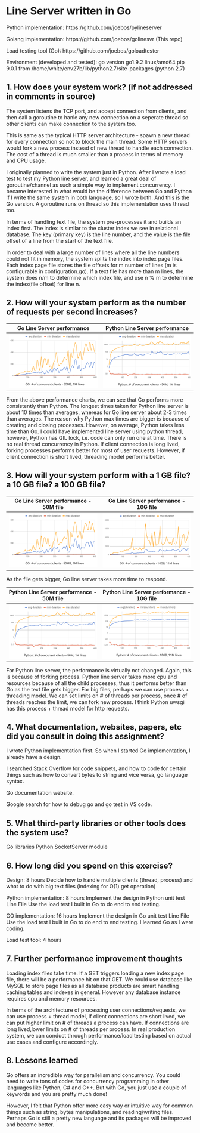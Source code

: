 # Line Server written in Go

<p>Python implementation: https://github.com/joebos/pylineserver</p>
<p>Golang implementation: https://github.com/joebos/golinesvr  (This repo)</p>

<p>Load testing tool (Go): https://github.com/joebos/goloadtester</p>

Environment (developed and tested):
go version go1.9.2 linux/amd64
pip 9.0.1 from /home/white/env27b/lib/python2.7/site-packages (python 2.7)


<h2>1. How does your system work? (if not addressed in comments in source)</h2>

The system listens the TCP port, and accept connection from clients, and then call a goroutine to hanle any new connection on a seperate thread so other clients can make connection to the system too.

This is same as the typical HTTP server architecture - spawn a new thread for every connection so not to block the main thread. Some HTTP servers would fork a new process instead of new thread to handle each connection. The cost of a thread is much smaller than a process in terms of memory and CPU usage.

I originally planned to write the system just in Python. After I wrote a load test to test my Python line server, and learned a great deal of goroutine/channel as such a simple way to implement concurrency. I became interested in what would be the difference between Go and Python if I write the same system in both language, so I wrote both. And this is the Go version. A goroutine runs on thread so this implementation uses thread too.

In terms of handling text file, the system pre-processes it and builds an index first. The index is similar to the cluster index we see in relational database. The key (primary key) is the line number, and the value is the file offset of a line from the start of the text file. 

In order to deal with a large number of lines where all the line numbers could not fit in memory, the system splits the index into index page files. Each index page file stores the file offsets for m number of lines (m is configurable in configuration.go). If a text file has more than m lines, the system does n/m to determine which index file, and use n % m to determine the index(file offset) for line n.

<h2>2. How will your system perform as the number of requests per second increases?</h2>

Go Line Server performance          |  Python Line Server performance
:-------------------------:|:-------------------------:
![Go Line server load test result](https://github.com/joebos/golinesvr/blob/master/GoLineServer50M1M.png)  |  ![Python Line server load test result](https://github.com/joebos/golinesvr/blob/master/PyLineServer50M1M.png)

From the above performance charts, we can see that Go performs more consistently than Python. The longest times taken for Python line server is about 10 times than averages, whereas for Go line server about 2-3 times than averages. The reason why Python max times are bigger is because of creating and closing processes. However, on average, Python takes less time than Go. I could have implemented line server using python thread, however, Python has GIL lock, i.e. code can only run one at time. There is no real thread concurrency in Python.
If client connection is long lived, forking processes performs better for most of user requests. However, if client connection is short lived, threading model performs better.


<h2>3. How will your system perform with a 1 GB file? a 10 GB file? a 100 GB file?</h2>


Go Line Server performance - 50M file         |  Go Line Server performance - 10G file
:-------------------------:|:-------------------------:
![Go Line server load test result](https://github.com/joebos/golinesvr/blob/master/GoLineServer50M1M.png)  |  ![Python Line server load test result](https://github.com/joebos/golinesvr/blob/master/GoLineServer10G11M.png)

As the file gets bigger, Go line server takes more time to respond.

Python Line Server performance - 50M file         |  Python Line Server performance - 10G file
:-------------------------:|:-------------------------:
![Python Line server load test result](https://github.com/joebos/golinesvr/blob/master/PyLineServer50M1M.png)  |  ![Python Line server load test result](https://github.com/joebos/golinesvr/blob/master/PyLineServer10G11M.png)

For Python line server, the performance is virtually not changed. Again, this is because of forking process. Python line server takes more cpu and resources because of all the child processes, thus it performs better than Go as the text file gets bigger.
For big files, perhaps we can use process + threading model. We can set limits on # of threads per process, once # of threads reaches the limit, we can fork new process. I think Python uwsgi has this process + thread model for http requests.


<h2>4. What documentation, websites, papers, etc did you consult in doing this assignment?</h2>

I wrote Python implementation first. So when I started Go implementation, I already have a design.

I searched Stack Overflow for code snippets, and how to code for certain things such as how to convert bytes to string and vice versa, go language syntax.

Go documentation website.

Google search for how to debug go and go test in VS code.

<h2>5. What third-party libraries or other tools does the system use?</h2>

Go libraries
Python SocketServer module

<h2>6. How long did you spend on this exercise?</h2>

Design: 8 hours
   Decide how to handle multiple clients (thread, process) and what to do with big text files (indexing for O(1) get operation)

Python implementation: 8 hours
   Implement the design in Python
   unit test Line File
   Use the load test I built in Go to do end to end testing.

GO implementation: 16 hours
   Implement the design in Go
   unit test Line File
   Use the load test I built in Go to do end to end testing. 
   I learned Go as I were coding.

Load test tool: 4 hours

<h2> 7. Further performance improvement thoughts </h2>
  
Loading index files take time. If a GET triggers loading a new index page file, there will be a performance hit on that GET. We could use database like MySQL to store page files as all database products are smart handling caching tables and indexes in general. However any database instance requires cpu and memory resources.

In terms of the architecture of processing user connections/requests, we can use process + thread model, if client connections are short lived, we can put higher limit on # of threads a process can have. If connections are long lived,lower limits on # of threads per process. In real production system, we can conduct through performance/load testing based on actual use cases and configure accordingly.

<h2> 8. Lessons learned </h2>

Go offers an incredible way for parallelism and concurrency. You could need to write tons of codes for concurrency programming in other languages like Python, C# and C++. But with Go, you just use a couple of keywords and you are pretty much done!

However, I felt that Python offer more easy way or intuitive way for common things such as string, bytes manipulations, and reading/writing files. Perhaps Go is still a pretty new language and its packages will be improved and become better.
